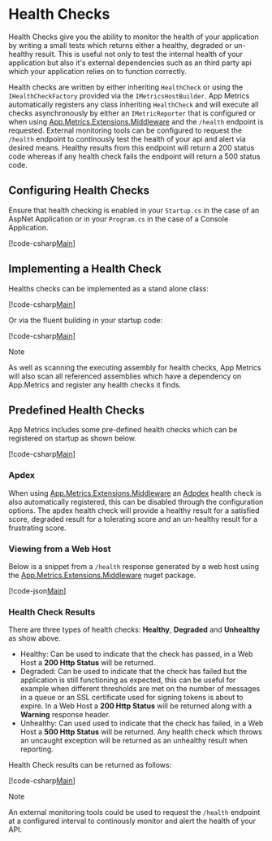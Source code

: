 # Health Checks

Health Checks give you the ability to monitor the health of your application by writing a small tests which returns either a healthy, degraded or un-healthy result. This is useful not only to test the internal health of your application but also it's external dependencies such as an third party api which your application relies on to function correctly.

Health checks are written by either inheriting `HealthCheck` or using the `IHealthCheckFactory` provided via the `IMetricsHostBuilder`. App Metrics automatically registers any class inheriting `HealthCheck` and will execute all checks asynchronously by either an `IMetricReporter` that is configured or when using [App.Metrics.Extensions.Middleware](../fundamentals/middleware-configuration.md) and the `/health` endpoint is requested. External monitoring tools can be configured to request the `/health` endpoint to continously test the health of your api and alert via desired means. Healthy results from this endpoint will return a 200 status code whereas if any health check fails the endpoint will return a 500 status code.

## Configuring Health Checks

Ensure that health checking is enabled in your `Startup.cs` in the case of an AspNet Application or in your `Program.cs` in the case of a Console Application.
	
[!code-csharp[Main](../../src/samples/AppMetrics.Startup.CodeSnippets/Startup.cs?highlight=7)]    

## Implementing a Health Check

Healths checks can be implemented as a stand alone class:
 	
[!code-csharp[Main](../../src/samples/AppMetrics.HealthCheck.Code.Snippets/DatabaseHealthCheck.cs)]   

Or via the fluent building in your startup code:
       
[!code-csharp[Main](../../src/samples/AppMetrics.Startup.CodeSnippets/StartupFluentHealth.cs?highlight=9,10)]

> [!NOTE]
> As well as scanning the executing assembly for health checks, App Metrics will also scan all referenced assemblies which have a dependency on App.Metrics and register any health checks it finds.

## Predefined Health Checks

App Metrics includes some pre-defined health checks which can be registered on startup as shown below.

[!code-csharp[Main](../../src/samples/AppMetrics.HealthCheck.Code.Snippets/PredefinedHealthChecks.cs?highlight=10,12,14,16,18)]

### Apdex

When using [App.Metrics.Extensions.Middleware](../fundamentals/middleware-configuration.md) an [Adpdex](../metric-types/adpex.md) health check is also automatically registered, this can be disabled through the configuration options. The apdex health check will provide a healthy result for a satisfied score, degraded result for a tolerating score and an un-healthy result for a frustrating score.

### Viewing from a Web Host

Below is a snippet from a `/health` response generated by a web host using the [App.Metrics.Extensions.Middleware](../intro.md#configuring-a-web-host) nuget package.

[!code-json[Main](../../src/samples/App.Metrics.Formatters.Json.Samples/HealthCheckResult.json)]

### Health Check Results

There are three types of health checks: **Healthy**, **Degraded** and **Unhealthy** as show above.

- Healthy: Can be used to indicate that the check has passed, in a Web Host a **200 Http Status** will be returned.
- Degraded: Can be used to indicate that the check has failed but the application is still functioning as expected, this can be useful for example when different thresholds are met on the number of messages in a queue or an SSL certificate used for signing tokens is about to expire. In a Web Host a **200 Http Status** will be returned along with a **Warning** response header.
- Unhealthy: Can used used to indicate that the check has failed, in a Web Host a **500 Http Status** will be returned. Any health check which throws an uncaught exception will be returned as an unhealthy result when reporting. 

Health Check results can be returned as follows:

[!code-csharp[Main](../../src/samples/AppMetrics.HealthCheck.Code.Snippets/ReturningHealthCheckResults.cs)]

> [!NOTE]
> An external monitoring tools could be used to request the `/health` endpoint at a configured interval to continously monitor and alert the health of your API.